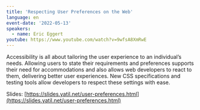 ```yaml
---
title: 'Respecting User Preferences on the Web'
language: en
event-date: '2022-05-13'
speakers:
  - name: Eric Eggert
youtube: https://www.youtube.com/watch?v=9wfsA8XmRwE
---
```


Accessibility is all about tailoring the user experience to an individual’s needs. Allowing users to state their requirements and preferences supports their need for accommodations and also allows web developers to react to them, delivering better user experiences. New CSS specifications and testing tools allow developers to respect these settings with ease.

Slides: [https://slides.yatil.net/user-preferences.html](https://slides.yatil.net/user-preferences.html)